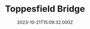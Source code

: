 ---
date: 2023-10-21T15:09:32.000Z
title: Toppesfield Bridge
latitude: 52.04077641340885
longitude: 0.9519222660170001
category: checkin
---